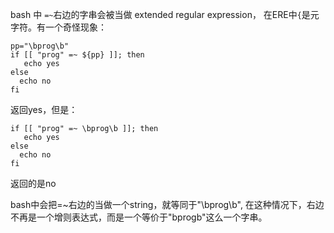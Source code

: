 bash 中 `=~`右边的字串会被当做 extended regular expression， 在ERE中`{`是元字符。有一个奇怪现象：
```
pp="\bprog\b"
if [[ "prog" =~ ${pp} ]]; then
   echo yes
else
  echo no
fi
```
返回yes，但是：
```
if [[ "prog" =~ \bprog\b ]]; then
   echo yes
else
  echo no
fi
```
返回的是no

bash中会把=~右边的当做一个string，就等同于"\bprog\b", 在这种情况下，右边不再是一个增则表达式，而是一个等价于"bprogb"这么一个字串。
